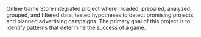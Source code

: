 Online Game Store integrated project where I loaded, prepared, analyzed, grouped, and filtered data, tested hypotheses to detect promising projects, and planned advertising campaigns.
The primary goal of this project is to identify patterns that determine the success of a game. 


